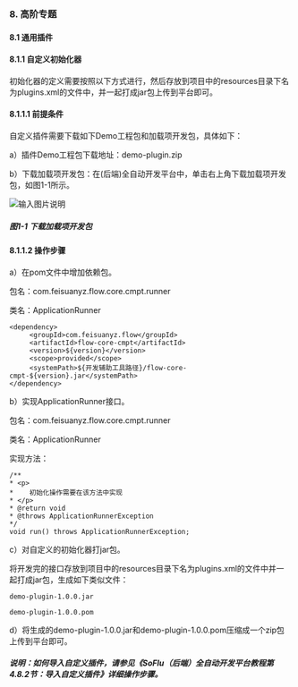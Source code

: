 ### 8. 高阶专题

#### 8.1 通用插件

#### 8.1.1 自定义初始化器

初始化器的定义需要按照以下方式进行，然后存放到项目中的resources目录下名为plugins.xml的文件中，并一起打成jar包上传到平台即可。

#### 8.1.1.1 前提条件

自定义插件需要下载如下Demo工程包和加载项开发包，具体如下：

a）插件Demo工程包下载地址：demo-plugin.zip

b）下载加载项开发包：在(后端)全自动开发平台中，单击右上角下载加载项开发包，如图1-1所示。

![输入图片说明](../../../../images/SoFlu%EF%BC%88%E5%90%8E%E7%AB%AF%EF%BC%89%E5%BC%80%E5%8F%91%E5%B9%B3%E5%8F%B0/1.%20%E6%9C%80%E6%96%B0%E7%89%88%E6%9C%AC%20-%20%E6%9B%B4%E6%96%B0%E6%97%A5%E6%9C%9F%20-%202022.10.08/8.%20%E9%AB%98%E9%98%B6%E4%B8%93%E9%A2%98/1.%20%E9%80%9A%E7%94%A8%E6%8F%92%E4%BB%B6/image.png)

##### 图1-1 下载加载项开发包

#### 8.1.1.2 操作步骤

a）在pom文件中增加依赖包。

包名：com.feisuanyz.flow.core.cmpt.runner

类名：ApplicationRunner

```
<dependency>
     <groupId>com.feisuanyz.flow</groupId>
     <artifactId>flow-core-cmpt</artifactId>
     <version>${version}</version>
     <scope>provided</scope>
     <systemPath>${开发辅助工具路径}/flow-core-cmpt-${version}.jar</systemPath>
</dependency>
```

b）实现ApplicationRunner接口。

包名：com.feisuanyz.flow.core.cmpt.runner

类名：ApplicationRunner

实现方法：

```
/** 
* <p>
* 	 初始化操作需要在该方法中实现
* </p>
* @return void 
* @throws ApplicationRunnerException 
*/
void run() throws ApplicationRunnerException;
```

c）对自定义的初始化器打jar包。

将开发完的接口存放到项目中的resources目录下名为plugins.xml的文件中并一起打成jar包，生成如下类似文件：


```
demo-plugin-1.0.0.jar

demo-plugin-1.0.0.pom
```

d）将生成的demo-plugin-1.0.0.jar和demo-plugin-1.0.0.pom压缩成一个zip包上传到平台即可。

##### 说明：如何导入自定义插件，请参见《SoFlu（后端）全自动开发平台教程第4.8.2节：导入自定义插件》详细操作步骤。
